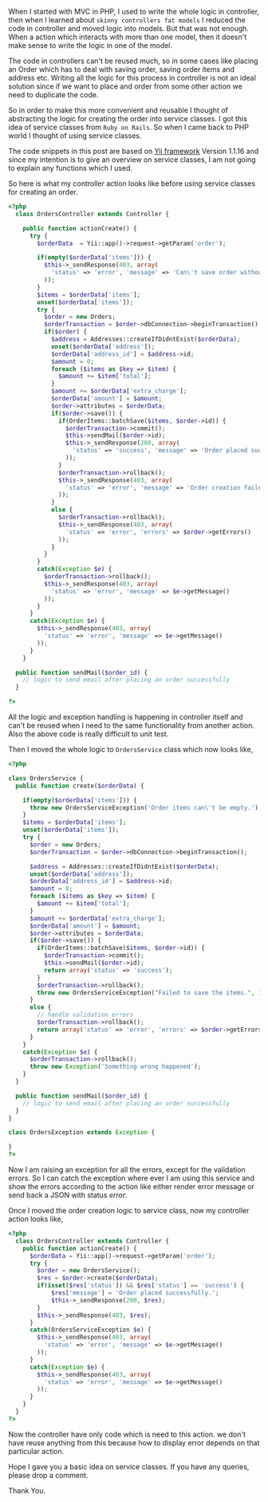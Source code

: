 <!--


---
 "PHP : Service classes"
excerpt: "Service classes in PHP"
date: 2015-08-05 00:00:00 IST
updated: 2015-08-05 00:00:00 IST
categories: php
tags: php
---

-->
<!DOCTYPE html>
<html>

<head>
  <title>basic-git-workflow</title>
  <meta charset="utf-8">
  <meta name="viewport" content="width=device-width, initial-scale=1.0">

  <link rel="stylesheet" href="./css/bootstrap.css">
  <link rel="stylesheet" href="./css/bootstrap.grid.css">
  <link rel="stylesheet" href="./css/bootstrap.min.css">
  <link rel="stylesheet" href="./css/bootstrap-reboot.min.css">
  <link rel="stylesheet" href="./css/bootstrap.css.map">
  <link rel="stylesheet" href="./css/blog-home.css">
  <link rel="stylesheet" href="./css/prism.css">
  <script async defer src="./css/prism.js"></script>
</head>

<body>

When I started with MVC in PHP, I used to write the whole logic in controller, then when I learned about `skinny controllers fat models` I reduced the code in controller and moved logic into models. But that was not enough. When a action which interacts with more than one model, then it doesn't make sense to write the logic in one of the model.

The code in controllers can't be reused much, so in some cases like placing an Order which has to deal with saving order, saving order items and address etc. Writing all the logic for this process in controller is not an ideal solution since if we want to place and order from some other action we need to duplicate the code.

So in order to make this more convenient and reusable I thought of abstracting the logic for creating the order into service classes. I got this idea of service classes from `Ruby on Rails`. So when I came back to PHP world I thought of using service classes.

The code snippets in this post are based on [Yii framework](yiiframework.com) Version 1.1.16 and since my intention is to give an overview on service classes, I am not going to explain any functions which I used.

So here is what my controller action looks like before using service classes for creating an order.

```php
<?php
  class OrdersController extends Controller {

    public function actionCreate() {
      try {
        $orderData  = Yii::app()->request->getParam('order');

        if(empty($orderData['items'])) {
          $this->_sendResponse(403, array(
            'status' => 'error', 'message' => 'Can\'t save order without items'
          ));
        }
        $items = $orderData['items'];
        unset($orderData['items']);
        try {
          $order = new Orders;
          $orderTransaction = $order->dbConnection->beginTransaction();
          if($order) {
            $address = Addresses::createIfDidntExist($orderData);
            unset($orderData['address']);
            $orderData['address_id'] = $address->id;
            $amount = 0;
            foreach ($items as $key => $item) {
              $amount += $item['total'];
            }
            $amount += $orderData['extra_charge'];
            $orderData['amount'] = $amount;
            $order->attributes = $orderData;
            if($order->save()) {
              if(OrderItems::batchSave($items, $order->id)) {
                $orderTransaction->commit();
                $this->sendMail($order->id);
                $this->_sendResponse(200, array(
                  'status' => 'success', 'message' => 'Order placed successfully.'
                ));
              }
              $orderTransaction->rollback();
              $this->_sendResponse(403, array(
                'status' => 'error', 'message' => 'Order creation failed'
              ));
            }
            else {
              $orderTransaction->rollback();
              $this->_sendResponse(403, array(
                'status' => 'error', 'errors' => $order->getErrors()
              ));
            }
          }
        }
        catch(Exception $e) {
          $orderTransaction->rollback();
          $this->_sendResponse(403, array(
            'status' => 'error', 'message' => $e->getMessage()
          ));
        }
      }
      catch(Exception $e) {
        $this->_sendResponse(403, array(
          'status' => 'error', 'message' => $e->getMessage()
        ));
      }
    }

  public function sendMail($order_id) {
    // logic to send email after placing an order successfully
  }

?>
```

All the logic and exception handling is happening in controller itself and can't be reused when I need to the same functionality from another action. Also the above code is really difficult to unit test.

Then I moved the whole logic to `OrdersService` class which now looks like,

```php
<?php

class OrdersService {
  public function create($orderData) {

    if(empty($orderData['items'])) {
      throw new OrdersServiceException('Order items can\'t be empty.');
    }
    $items = $orderData['items'];
    unset($orderData['items']);
    try {
      $order = new Orders;
      $orderTransaction = $order->dbConnection->beginTransaction();

      $address = Addresses::createIfDidntExist($orderData);
      unset($orderData['address']);
      $orderData['address_id'] = $address->id;
      $amount = 0;
      foreach ($items as $key => $item) {
        $amount += $item['total'];
      }
      $amount += $orderData['extra_charge'];
      $orderData['amount'] = $amount;
      $order->attributes = $orderData;
      if($order->save()) {
        if(OrderItems::batchSave($items, $order->id)) {
          $orderTransaction->commit();
          $this->sendMail($order->id);
          return array('status' => 'success');
        }
        $orderTransaction->rollback();
        throw new OrdersServiceException("Failed to save the items.", 1);
      }
      else {
        // handle validation errors
        $orderTransaction->rollback();
        return array('status' => 'error', 'errors' => $order->getErrors());
      }
    }
    catch(Exception $e) {
      $orderTransaction->rollback();
      throw new Exception('Something wrong happened');
    }
  }

  public function sendMail($order_id) {
    // logic to send email after placing an order successfully
  }
}

class OrdersException extends Exception {

}
?>
```

Now I am raising an exception for all the errors, except for the validation errors. So I can catch the exception where ever I am using this service and show the errors according to the action like either render error message or send back a JSON with status _error_.

Once I moved the order creation logic to service class, now my controller action looks like,

```php
<?php
  class OrdersController extends Controller {
    public function actionCreate() {
      $orderData = Yii::app()->request->getParam('order');
      try {
        $order = new OrdersService();
        $res = $order->create($orderData);
        if(isset($res['status']) && $res['status'] == 'success') {
            $res['message'] = 'Order placed successfully.';
            $this->_sendResponse(200, $res);
        }
        $this->_sendResponse(403, $res);
      }
      catch(OrdersServiceException $e) {
        $this->_sendResponse(403, array(
          'status' => 'error', 'message' => $e->getMessage()
        ));
      }
      catch(Exception $e) {
        $this->_sendResponse(403, array(
          'status' => 'error', 'message' => $e->getMessage()
        ));
      }
    }
  }
?>
```

Now the controller have only code which is need to this action. we don't have reuse anything from this because how to display error depends on that particular action.

Hope I gave you a basic idea on service classes. If you have any queries, please drop a comment.

Thank You.
